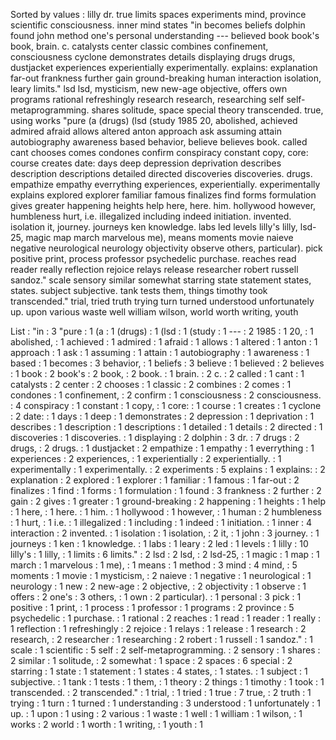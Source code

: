 Sorted by values :
lilly dr. true limits spaces experiments mind, province scientific consciousness. inner mind states "in becomes beliefs dolphin found john method one's personal understanding --- believed book book's book, brain. c. catalysts center classic combines confinement, consciousness cyclone demonstrates details displaying drugs drugs, dustjacket experiences experientially experimentally. explains: explanation far-out frankness further gain ground-breaking human interaction isolation, leary limits." lsd lsd, mysticism, new new-age objective, offers own programs rational refreshingly research research, researching self self-metaprogramming. shares solitude, space special theory transcended. true, using works "pure (a (drugs) (lsd (study 1985 20, abolished, achieved admired afraid allows altered anton approach ask assuming attain autobiography awareness based behavior, believe believes book. called cant chooses comes condones confirm conspiracy constant copy, core: course creates date: days deep depression deprivation describes description descriptions detailed directed discoveries discoveries. drugs. empathize empathy everrything experiences, experientially. experimentally explains explored explorer familiar famous finalizes find forms formulation gives greater happening heights help here, here. him. hollywood however, humbleness hurt, i.e. illegalized including indeed initiation. invented. isolation it, journey. journeys ken knowledge. labs led levels lilly's lilly, lsd-25, magic map march marvelous me), means moments movie naieve negative neurological neurology objectivity observe others, particular). pick positive print, process professor psychedelic purchase. reaches read reader really reflection rejoice relays release researcher robert russell sandoz." scale sensory similar somewhat starring state statement states, states. subject subjective. tank tests them, things timothy took transcended." trial, tried truth trying turn turned understood unfortunately up. upon various waste well william wilson, world worth writing, youth 

List :
"in : 3
"pure : 1
(a : 1
(drugs) : 1
(lsd : 1
(study : 1
--- : 2
1985 : 1
20, : 1
abolished, : 1
achieved : 1
admired : 1
afraid : 1
allows : 1
altered : 1
anton : 1
approach : 1
ask : 1
assuming : 1
attain : 1
autobiography : 1
awareness : 1
based : 1
becomes : 3
behavior, : 1
beliefs : 3
believe : 1
believed : 2
believes : 1
book : 2
book's : 2
book, : 2
book. : 1
brain. : 2
c. : 2
called : 1
cant : 1
catalysts : 2
center : 2
chooses : 1
classic : 2
combines : 2
comes : 1
condones : 1
confinement, : 2
confirm : 1
consciousness : 2
consciousness. : 4
conspiracy : 1
constant : 1
copy, : 1
core: : 1
course : 1
creates : 1
cyclone : 2
date: : 1
days : 1
deep : 1
demonstrates : 2
depression : 1
deprivation : 1
describes : 1
description : 1
descriptions : 1
detailed : 1
details : 2
directed : 1
discoveries : 1
discoveries. : 1
displaying : 2
dolphin : 3
dr. : 7
drugs : 2
drugs, : 2
drugs. : 1
dustjacket : 2
empathize : 1
empathy : 1
everrything : 1
experiences : 2
experiences, : 1
experientially : 2
experientially. : 1
experimentally : 1
experimentally. : 2
experiments : 5
explains : 1
explains: : 2
explanation : 2
explored : 1
explorer : 1
familiar : 1
famous : 1
far-out : 2
finalizes : 1
find : 1
forms : 1
formulation : 1
found : 3
frankness : 2
further : 2
gain : 2
gives : 1
greater : 1
ground-breaking : 2
happening : 1
heights : 1
help : 1
here, : 1
here. : 1
him. : 1
hollywood : 1
however, : 1
human : 2
humbleness : 1
hurt, : 1
i.e. : 1
illegalized : 1
including : 1
indeed : 1
initiation. : 1
inner : 4
interaction : 2
invented. : 1
isolation : 1
isolation, : 2
it, : 1
john : 3
journey. : 1
journeys : 1
ken : 1
knowledge. : 1
labs : 1
leary : 2
led : 1
levels : 1
lilly : 10
lilly's : 1
lilly, : 1
limits : 6
limits." : 2
lsd : 2
lsd, : 2
lsd-25, : 1
magic : 1
map : 1
march : 1
marvelous : 1
me), : 1
means : 1
method : 3
mind : 4
mind, : 5
moments : 1
movie : 1
mysticism, : 2
naieve : 1
negative : 1
neurological : 1
neurology : 1
new : 2
new-age : 2
objective, : 2
objectivity : 1
observe : 1
offers : 2
one's : 3
others, : 1
own : 2
particular). : 1
personal : 3
pick : 1
positive : 1
print, : 1
process : 1
professor : 1
programs : 2
province : 5
psychedelic : 1
purchase. : 1
rational : 2
reaches : 1
read : 1
reader : 1
really : 1
reflection : 1
refreshingly : 2
rejoice : 1
relays : 1
release : 1
research : 2
research, : 2
researcher : 1
researching : 2
robert : 1
russell : 1
sandoz." : 1
scale : 1
scientific : 5
self : 2
self-metaprogramming. : 2
sensory : 1
shares : 2
similar : 1
solitude, : 2
somewhat : 1
space : 2
spaces : 6
special : 2
starring : 1
state : 1
statement : 1
states : 4
states, : 1
states. : 1
subject : 1
subjective. : 1
tank : 1
tests : 1
them, : 1
theory : 2
things : 1
timothy : 1
took : 1
transcended. : 2
transcended." : 1
trial, : 1
tried : 1
true : 7
true, : 2
truth : 1
trying : 1
turn : 1
turned : 1
understanding : 3
understood : 1
unfortunately : 1
up. : 1
upon : 1
using : 2
various : 1
waste : 1
well : 1
william : 1
wilson, : 1
works : 2
world : 1
worth : 1
writing, : 1
youth : 1
